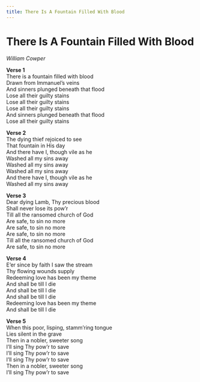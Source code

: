 ```yaml
---
title: There Is A Fountain Filled With Blood  
---
```


# There Is A Fountain Filled With Blood  
  
_William Cowper_  
  
**Verse 1**  
There is a fountain filled with blood  
Drawn from Immanuel’s veins  
And sinners plunged beneath that flood  
Lose all their guilty stains  
Lose all their guilty stains  
Lose all their guilty stains  
And sinners plunged beneath that flood  
Lose all their guilty stains  
  
**Verse 2**  
The dying thief rejoiced to see  
That fountain in His day  
And there have I, though vile as he  
Washed all my sins away  
Washed all my sins away  
Washed all my sins away  
And there have I, though vile as he  
Washed all my sins away  
  
**Verse 3**  
Dear dying Lamb, Thy precious blood  
Shall never lose its pow’r  
Till all the ransomed church of God  
Are safe, to sin no more  
Are safe, to sin no more  
Are safe, to sin no more  
Till all the ransomed church of God  
Are safe, to sin no more  
  
**Verse 4**  
E’er since by faith I saw the stream  
Thy flowing wounds supply  
Redeeming love has been my theme  
And shall be till I die  
And shall be till I die  
And shall be till I die  
Redeeming love has been my theme  
And shall be till I die  
  
**Verse 5**  
When this poor, lisping, stamm’ring tongue  
Lies silent in the grave  
Then in a nobler, sweeter song  
I’ll sing Thy pow’r to save  
I’ll sing Thy pow’r to save  
I’ll sing Thy pow’r to save  
Then in a nobler, sweeter song  
I’ll sing Thy pow’r to save  
